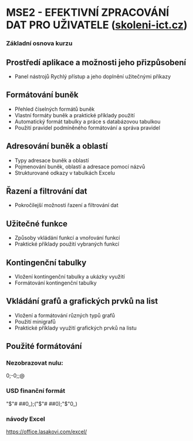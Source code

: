 # MSE2 - EFEKTIVNÍ ZPRACOVÁNÍ DAT PRO UŽIVATELE ([skoleni-ict.cz](https://www.skoleni-ict.cz/kurz/MS-Excel-efektivni-zpracovani-dat-pro-uzivatele-MSE2.aspx))

### Základní osnova kurzu

## Prostředí aplikace a možnosti jeho přizpůsobení

* Panel nástrojů Rychlý přístup a jeho doplnění užitečnými příkazy

## Formátování buněk
* Přehled číselných formátů buněk
* Vlastní formáty buněk a praktické příklady použití
* Automatický formát tabulky a práce s databázovou tabulkou
* Použití pravidel podmíněného formátování a správa pravidel

## Adresování buněk a oblastí
* Typy adresace buněk a oblastí
* Pojmenování buněk, oblastí a adresace pomocí názvů
* Strukturované odkazy v tabulkách Excelu

## Řazení a filtrování dat
* Pokročilejší možnosti řazení a filtrování dat

## Užitečné funkce
* Způsoby vkládání funkcí a vnořování funkcí
* Praktické příklady použití vybraných funkcí

## Kontingenční tabulky
* Vložení kontingenční tabulky a ukázky využití
* Formátování kontingenční tabulky

## Vkládání grafů a grafických prvků na list
* Vložení a formátování různých typů grafů
* Použití minigrafů
* Praktické příklady využití grafických prvků na listu


## Použité formátování

### Nezobrazovat nulu:
0;-0;;@

### USD finanční formát
"$"# ##0_);("$"# ##0);"$"0_)

### návody Excel
https://office.lasakovi.com/excel/
